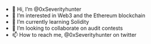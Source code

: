 - 👋 Hi, I’m @0xSeverityhunter
- 👀 I’m interested in Web3 and the Ethereum blockchain
- 🌱 I’m currently learning Solidity
- 💞️ I’m looking to collaborate on audit contests
- 📫 How to reach me, @0xSeverityhunter on twitter 

<!---
0xSeverityhunter/0xSeverityhunter is a ✨ special ✨ repository because its `README.md` (this file) appears on your GitHub profile.
You can click the Preview link to take a look at your changes.
--->
